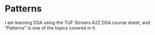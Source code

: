 # Patterns

I am learning DSA using the TUF Strivers A2Z DSA course sheet, and “Patterns” is one of the topics covered in it.
